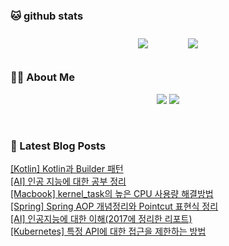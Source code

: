 
###  🐱 github stats  

<div id="main" align="center">
    <img src="https://github-readme-stats.vercel.app/api?username=peterica&count_private=true&show_icons=true&theme=radical"
        style="height: auto; margin-left: 20px; margin-right: 20px; padding: 10px;"/>
    <img src="https://github-readme-stats.vercel.app/api/top-langs/?username=peterica&layout=compact"   
        style="height: auto; margin-left: 20px; margin-right: 20px; padding: 10px;"/>
</div>

###  💁‍♀️ About Me  
<p align="center">
    <a href="https://peterica.tistory.com/"><img src="https://img.shields.io/badge/Blog-FF5722?style=flat-square&logo=Blogger&logoColor=white"/></a>
    <a href="mailto:ilovefran.ofm@gmail.com"><img src="https://img.shields.io/badge/Gmail-d14836?style=flat-square&logo=Gmail&logoColor=white&link=ilovefran.ofm@gmail.com"/></a>
</p>

<br>

### 📕 Latest Blog Posts   

<a href ="https://peterica.tistory.com/424"> [Kotlin] Kotlin과 Builder 패턴 </a> <br>
<a href ="https://peterica.tistory.com/761"> [AI] 인공 지능에 대한 공부 정리 </a> <br>
<a href ="https://peterica.tistory.com/749"> [Macbook] kernel_task의 높은 CPU 사용량 해결방법 </a> <br>
<a href ="https://peterica.tistory.com/748"> [Spring] Spring AOP 개념정리와 Pointcut 표현식 정리 </a> <br>
<a href ="https://peterica.tistory.com/759"> [AI] 인공지능에 대한 이해(2017에 정리한 리포트) </a> <br>
<a href ="https://peterica.tistory.com/747"> [Kubernetes] 특정 API에 대한 접근을 제한하는 방법 </a> <br>
